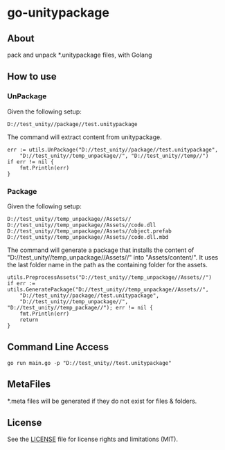 # go-unitypackage

## About

pack and unpack *.unitypackage files, with Golang



## How to use

### UnPackage
Given the following setup:
```
D://test_unity//package//test.unitypackage
```

The command will extract content from unitypackage.

```Golang
err := utils.UnPackage("D://test_unity//package//test.unitypackage",
    "D://test_unity//temp_unpackage//", "D://test_unity//temp//")
if err != nil {
    fmt.Println(err)
}
```

### Package
Given the following setup:
```
D://test_unity//temp_unpackage//Assets//
D://test_unity//temp_unpackage//Assets//code.dll
D://test_unity//temp_unpackage//Assets//object.prefab
D://test_unity//temp_unpackage//Assets//code.dll.mbd
```

The command will generate a package that installs the content of "D://test_unity//temp_unpackage//Assets//" into "Assets/content/".
It uses the last folder name in the path as the containing folder for the assets.

```Golang
utils.PreprocessAssets("D://test_unity//temp_unpackage//Assets//")
if err := utils.GeneratePackage("D://test_unity//temp_unpackage//Assets//",
    "D://test_unity//package//test.unitypackage",
    "D://test_unity//temp_unpackage//", "D://test_unity//temp_package//"); err != nil {
    fmt.Println(err)
    return
}
```

## Command Line Access
```Golang
go run main.go -p "D://test_unity//test.unitypackage"
```



## MetaFiles
*.meta files will be generated if they do not exist for files & folders.

## License
See the [LICENSE](LICENSE) file for license rights and limitations (MIT).